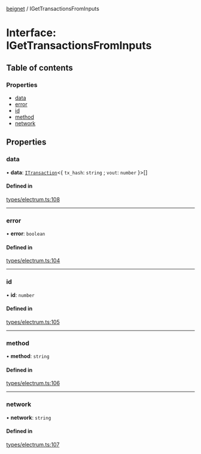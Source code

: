 [beignet](../README.md) / IGetTransactionsFromInputs

# Interface: IGetTransactionsFromInputs

## Table of contents

### Properties

- [data](IGetTransactionsFromInputs.md#data)
- [error](IGetTransactionsFromInputs.md#error)
- [id](IGetTransactionsFromInputs.md#id)
- [method](IGetTransactionsFromInputs.md#method)
- [network](IGetTransactionsFromInputs.md#network)

## Properties

### data

• **data**: [`ITransaction`](ITransaction.md)<{ `tx_hash`: `string` ; `vout`: `number`  }\>[]

#### Defined in

[types/electrum.ts:108](https://github.com/synonymdev/beignet/blob/88520f5/src/types/electrum.ts#L108)

___

### error

• **error**: `boolean`

#### Defined in

[types/electrum.ts:104](https://github.com/synonymdev/beignet/blob/88520f5/src/types/electrum.ts#L104)

___

### id

• **id**: `number`

#### Defined in

[types/electrum.ts:105](https://github.com/synonymdev/beignet/blob/88520f5/src/types/electrum.ts#L105)

___

### method

• **method**: `string`

#### Defined in

[types/electrum.ts:106](https://github.com/synonymdev/beignet/blob/88520f5/src/types/electrum.ts#L106)

___

### network

• **network**: `string`

#### Defined in

[types/electrum.ts:107](https://github.com/synonymdev/beignet/blob/88520f5/src/types/electrum.ts#L107)
